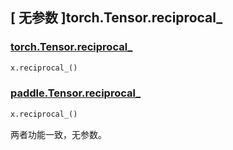 ## [ 无参数 ]torch.Tensor.reciprocal_

### [torch.Tensor.reciprocal_](https://pytorch.org/docs/stable/generated/torch.Tensor.reciprocal_.html?highlight=torch+tensor+reciprocal_#torch.Tensor.reciprocal_)

```python
x.reciprocal_()
```

### [paddle.Tensor.reciprocal_](https://www.paddlepaddle.org.cn/documentation/docs/zh/develop/api/paddle/Tensor_cn.html#id11)

```python
x.reciprocal_()
```

两者功能一致，无参数。
